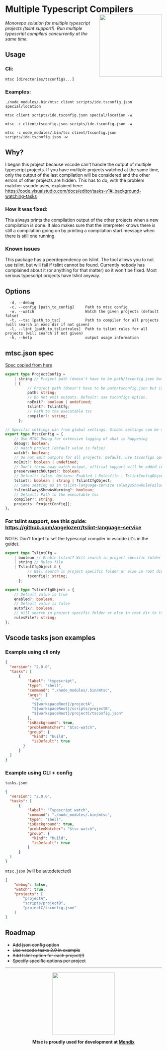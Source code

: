# Multiple Typescript Compilers <img src="https://github.com/guidojo/multipleTypescriptCompilers/blob/master/images/mtsc_logo_small.png?raw=true" align="right" width="200"/>
_Monorepo solution for multiple typescript projects (tslint support!). Run multiple typescript compilers concurrently at the same time._

## Usage
### Cli:
`mtsc [directories/tsconfigs...]`

### Examples:
`./node_modules/.bin/mtsc client scripts/ide.tsconfig.json special/location`

`mtsc client scripts/ide.tsconfig.json special/location -w`

`mtsc -c client/tsconfig.json scripts/ide.tsconfig.json -w`

`mtsc -c node_modules/.bin/tsc client/tsconfig.json scripts/ide.tsconfig.json -w`

## Why?
I began this project because vscode can't handle the output of multiple typescript projects. If you have multiple projects watched at the same time, only the output of the last compilation will be considered and the other errors of other projects are hidden. This has to do, with the problem matcher vscode uses, explained here: https://code.visualstudio.com/docs/editor/tasks-v1#_background-watching-tasks

### How it was fixed:
This always prints the compilation output of the other projects when a new compilation is done. It also makes sure that the interpreter knows there is still a compilation going on by printing a compilation start message when there is still one running.

### Known issues
This package has a peerdependency on tslint. The tool allows you to not use tslint, but will fail if tslint cannot be found. Currently nobody has complained about it (or anything for that matter) so it won't be fixed. Most serious typescript projects have tslint anyway.

## Options
```
  -d, --debug
  -c, --config [path_to_config]     Path to mtsc config
  -w, --watch                       Watch the given projects (default false)
  -t, --tsc [path_to_tsc]           Path to compiler for all projects (will search in exec dir if not given)
  -l, --lint [path_to_tslintrules]  Path to tslint rules for all projects (will search if not given)
  -h, --help                        output usage information
```

## mtsc.json spec
[Spec copied from here](https://github.com/guidojo/multipleTypescriptCompilers/blob/master/src/config/configSpec.ts)

```typescript
export type ProjectConfig =
    | string // Project path (doesn't have to be path/tsconfig.json but is recommended)
    | {
          // Project path (doesn't have to be path/tsconfig.json but is recommended)
          path: string;
          // Do not emit outputs. Default: use tsconfigs option.
          noEmit?: boolean | undefined;
          tslint?: TslintCfg;
          // Path to the executable tsc
          compiler?: string;
      };

// Specific settings win from global settings. Global settings can be seen as default settings for each project.
export type MtscConfig = {
    // Use MTSC Debug for extensive logging of what is happening
    debug?: boolean;
    // Watch project (default value is false)
    watch?: boolean;
    // Do not emit outputs for all projects. Default: use tsconfigs option
    noEmit?: boolean | undefined;
    // Don't throw away watch output, official support will be added in tsc 2.8.0 https://github.com/Microsoft/TypeScript/issues/21295
    preserveWatchOutput?: boolean;
    // Default: false. Options: Enabled | Rulesfile | TslintConfigObject
    tslint?: boolean | string | TslintCfgObject;
    // Same setting as in tslint-language-service (alwaysShowRuleFailuresAsWarnings)
    tslintAlwaysShowAsWarning?: boolean;
    // Default: Path to the executable tsc
    compiler?: string;
    projects: ProjectConfig[];
};
```

### For tslint support, see this guide: https://github.com/angelozerr/tslint-language-service
NOTE: Don't forget to set the typescript compiler in vscode (it's in the guide).

```typescript
export type TslintCfg =
    | boolean // Enable tslint? Will search in project specific folder or global tslint file (will search to tslint.json if not provided)
    | string // Rules file
    | TslintCfgObject & {
          // Will search in project specific folder or else in root dir to tsconfig.json if not provided. NOTE: Must be a file name (not a full path).
          tsconfig?: string;
      };

export type TslintCfgObject = {
    // Default value is true
    enabled?: boolean;
    // Default value is false
    autofix?: boolean;
    // Will search in project specific folder or else in root dir to tslint.json if not provided. NOTE: Must be a file name (not a full path).
    rulesFile?: string;
};
```

## Vscode tasks json examples
### Example using cli only
```json
{
  "version": "2.0.0",
  "tasks": [
      {
          "label": "typescript",
          "type": "shell",
          "command": "./node_modules/.bin/mtsc",
          "args": [
            "-w",
            "${workspaceRoot}/projectA",
            "${workspaceRoot}/scripts/projectB",
            "${workspaceRoot}/projectC/tsconfig.json"
          ],
          "isBackground": true,
          "problemMatcher": "$tsc-watch",
          "group": {
            "kind": "build",
            "isDefault": true
        }
      }
  ]
}
```

### Example using CLI + config
`tasks.json`
```json
{
  "version": "2.0.0",
  "tasks": [
      {
          "label": "Typescript watch",
          "command": "./node_modules/.bin/mtsc",
          "type": "shell",
          "isBackground": true,
          "problemMatcher": "$tsc-watch",
          "group": {
            "kind": "build",
            "isDefault": true
          }
      }
  ]
}
```

`mtsc.json` (will be autodetected)
```json
{
    "debug": false,
    "watch": true,
    "projects": [
        "projectA",
        "scripts/projectB",
        "projectC/tsconfig.json"
    ]
}
```

## Roadmap
* ~~Add json config option~~
* ~~Use vscode tasks 2.0 in example~~
* ~~Add tslint option for each project(!)~~
* ~~Specify specific options per project~~

---

<center>
<img src="https://www.mendix.com/ui/images/mendix-logo.png" align="center" width="200"/>

__Mtsc is proudly used for development at [Mendix](https://www.mendix.com)__
</center>
